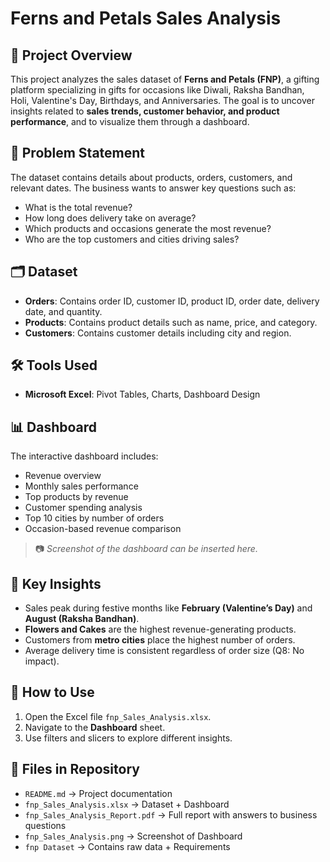 # Ferns and Petals Sales Analysis

## 📌 Project Overview
This project analyzes the sales dataset of **Ferns and Petals (FNP)**, a gifting platform specializing in gifts for occasions like Diwali, Raksha Bandhan, Holi, Valentine's Day, Birthdays, and Anniversaries. The goal is to uncover insights related to **sales trends, customer behavior, and product performance**, and to visualize them through a dashboard.

## 🎯 Problem Statement
The dataset contains details about products, orders, customers, and relevant dates. The business wants to answer key questions such as:
- What is the total revenue?
- How long does delivery take on average?
- Which products and occasions generate the most revenue?
- Who are the top customers and cities driving sales?

## 🗂 Dataset
- **Orders**: Contains order ID, customer ID, product ID, order date, delivery date, and quantity.
- **Products**: Contains product details such as name, price, and category.
- **Customers**: Contains customer details including city and region.

## 🛠 Tools Used
- **Microsoft Excel**: Pivot Tables, Charts, Dashboard Design

## 📊 Dashboard
The interactive dashboard includes:
- Revenue overview
- Monthly sales performance
- Top products by revenue
- Customer spending analysis
- Top 10 cities by number of orders
- Occasion-based revenue comparison

> 📷 *Screenshot of the dashboard can be inserted here.*

## 🔑 Key Insights
- Sales peak during festive months like **February (Valentine’s Day)** and **August (Raksha Bandhan)**.
- **Flowers and Cakes** are the highest revenue-generating products.
- Customers from **metro cities** place the highest number of orders.
- Average delivery time is consistent regardless of order size (Q8: No impact).

## 🚀 How to Use
1. Open the Excel file `fnp_Sales_Analysis.xlsx`.
2. Navigate to the **Dashboard** sheet.
3. Use filters and slicers to explore different insights.

## 📂 Files in Repository
- `README.md` → Project documentation
- `fnp_Sales_Analysis.xlsx` → Dataset + Dashboard
- `fnp_Sales_Analysis_Report.pdf` → Full report with answers to business questions
- `fnp_Sales_Analysis.png` → Screenshot of Dashboard 
- `fnp Dataset` → Contains raw data + Requirements 

